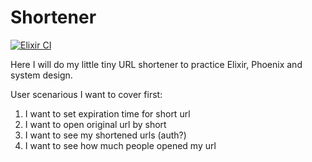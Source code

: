 # Shortener

[![Elixir CI](https://github.com/sashashakun/shortener/actions/workflows/default.yml/badge.svg)](https://github.com/sashashakun/shortener/actions/workflows/default.yml)

Here I will do my little tiny URL shortener to practice Elixir, Phoenix and system design.

User scenarious I want to cover first:

1. I want to set expiration time for short url
1. I want to open original url by short
1. I want to see my shortened urls (auth?)
1. I want to see how much people opened my url